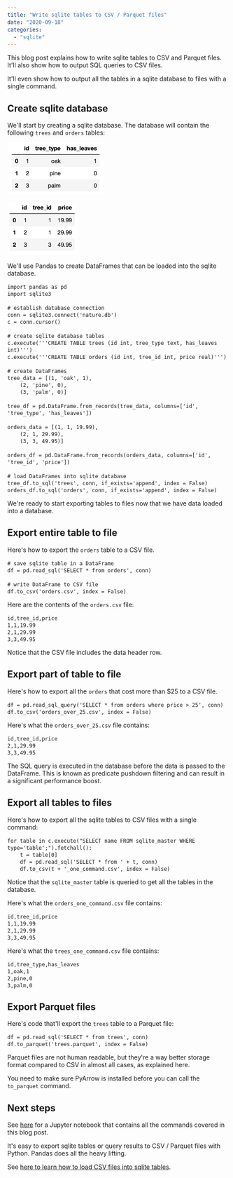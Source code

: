 ```yaml
---
title: "Write sqlite tables to CSV / Parquet files"
date: "2020-09-18"
categories: 
  - "sqlite"
---
```


This blog post explains how to write sqlite tables to CSV and Parquet files. It'll also show how to output SQL queries to CSV files.

It'll even show how to output all the tables in a sqlite database to files with a single command.

## Create sqlite database

We'll start by creating a sqlite database. The database will contain the following `trees` and `orders` tables:

![](images/Screen-Shot-2020-09-18-at-2.50.12-PM.png)

![](images/Screen-Shot-2020-09-18-at-2.50.23-PM.png)

We'll use Pandas to create DataFrames that can be loaded into the sqlite database.

```
import pandas as pd
import sqlite3

# establish database connection
conn = sqlite3.connect('nature.db')
c = conn.cursor()

# create sqlite database tables
c.execute('''CREATE TABLE trees (id int, tree_type text, has_leaves int)''')
c.execute('''CREATE TABLE orders (id int, tree_id int, price real)''')

# create DataFrames
tree_data = [(1, 'oak', 1),
    (2, 'pine', 0),
    (3, 'palm', 0)]

tree_df = pd.DataFrame.from_records(tree_data, columns=['id', 'tree_type', 'has_leaves'])

orders_data = [(1, 1, 19.99),
    (2, 1, 29.99),
    (3, 3, 49.95)]

orders_df = pd.DataFrame.from_records(orders_data, columns=['id', 'tree_id', 'price'])

# load DataFrames into sqlite database
tree_df.to_sql('trees', conn, if_exists='append', index = False)
orders_df.to_sql('orders', conn, if_exists='append', index = False)
```

We're ready to start exporting tables to files now that we have data loaded into a database.

## Export entire table to file

Here's how to export the `orders` table to a CSV file.

```
# save sqlite table in a DataFrame
df = pd.read_sql('SELECT * from orders', conn)

# write DataFrame to CSV file
df.to_csv('orders.csv', index = False)
```

Here are the contents of the `orders.csv` file:

```
id,tree_id,price
1,1,19.99
2,1,29.99
3,3,49.95
```

Notice that the CSV file includes the data header row.

## Export part of table to file

Here's how to export all the `orders` that cost more than $25 to a CSV file.

```
df = pd.read_sql_query('SELECT * from orders where price > 25', conn)
df.to_csv('orders_over_25.csv', index = False)
```

Here's what the `orders_over_25.csv` file contains:

```
id,tree_id,price
2,1,29.99
3,3,49.95
```

The SQL query is executed in the database before the data is passed to the DataFrame. This is known as predicate pushdown filtering and can result in a significant performance boost.

## Export all tables to files

Here's how to export all the sqlite tables to CSV files with a single command:

```
for table in c.execute("SELECT name FROM sqlite_master WHERE type='table';").fetchall():
    t = table[0]
    df = pd.read_sql('SELECT * from ' + t, conn)
    df.to_csv(t + '_one_command.csv', index = False)
```

Notice that the `sqlite_master` table is queried to get all the tables in the database.

Here's what the `orders_one_command.csv` file contains:

```
id,tree_id,price
1,1,19.99
2,1,29.99
3,3,49.95
```

Here's what the `trees_one_command.csv` file contains:

```
id,tree_type,has_leaves
1,oak,1
2,pine,0
3,palm,0
```

## Export Parquet files

Here's code that'll export the `trees` table to a Parquet file:

```
df = pd.read_sql('SELECT * from trees', conn)
df.to_parquet('trees.parquet', index = False)
```

Parquet files are not human readable, but they're a way better storage format compared to CSV in almost all cases, as explained here.

You need to make sure PyArrow is installed before you can call the `to_parquet` command.

## Next steps

See [here](https://github.com/MrPowers/sqlite-example/blob/master/notebooks/sqlite_to_files_blog.ipynb) for a Jupyter notebook that contains all the commands covered in this blog post.

It's easy to export sqlite tables or query results to CSV / Parquet files with Python. Pandas does all the heavy lifting.

See [here to learn how to load CSV files into sqlite tables](https://mungingdata.com/sqlite/create-database-load-csv-python/).
